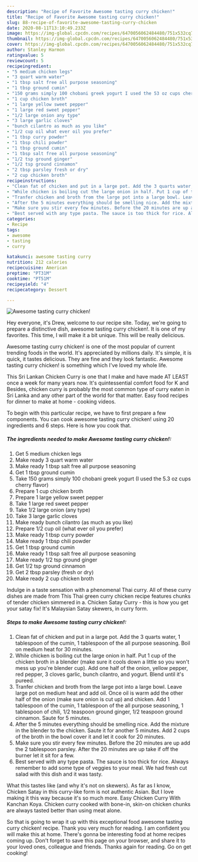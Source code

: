 ```yaml
---
description: "Recipe of Favorite Awesome tasting curry chicken!"
title: "Recipe of Favorite Awesome tasting curry chicken!"
slug: 88-recipe-of-favorite-awesome-tasting-curry-chicken
date: 2020-08-11T13:10:49.233Z
image: https://img-global.cpcdn.com/recipes/6470056062484480/751x532cq70/awesome-tasting-curry-chicken-recipe-main-photo.jpg
thumbnail: https://img-global.cpcdn.com/recipes/6470056062484480/751x532cq70/awesome-tasting-curry-chicken-recipe-main-photo.jpg
cover: https://img-global.cpcdn.com/recipes/6470056062484480/751x532cq70/awesome-tasting-curry-chicken-recipe-main-photo.jpg
author: Stanley Harmon
ratingvalue: 5
reviewcount: 5
recipeingredient:
- "5 medium chicken legs"
- "3 quart warm water"
- "1 tbsp salt free all purpose seasoning"
- "1 tbsp ground cumin"
- "150 grams simply 100 chobani greek yogurt I used the 53 oz cups cherry flavor"
- "1 cup chicken broth"
- "1 large yellow sweet pepper"
- "1 large red sweet pepper"
- "1/2 large onion any type"
- "3 large garlic cloves"
- "bunch cilantro as much as you like"
- "1/2 cup oil what ever oil you prefer"
- "1 tbsp curry powder"
- "1 tbsp chili powder"
- "1 tbsp ground cumin"
- "1 tbsp salt free all purpose seasoning"
- "1/2 tsp ground ginger"
- "1/2 tsp ground cinnamon"
- "2 tbsp parsley fresh or dry"
- "2 cup chicken broth"
recipeinstructions:
- "Clean fat of chicken and put in a large pot. Add the 3 quarts water, 1 tablespoon of the cumin, 1 tablespoon of the all purpose seasoning. Boil on medium heat for 30 minutes."
- "While chicken is boiling cut the large onion in half. Put 1 cup of the chicken broth in a blender (make sure it cools down a little so you won&#39;t mess up you&#39;re blender cup). Add one half of the onion, yellow pepper, red pepper, 3 cloves garlic, bunch cilantro, and yogurt. Blend until it&#39;s pureed."
- "Tranfer chicken and broth from the large pot into a large bowl. Leave large pot on medium heat and add oil. Once oil is warm add the other half of the onion (make sure onion is cut up) and chicken. Add 1 tablespoon of the cumin, 1 tablespoon of the all purpose seasoning, 1 tablespoon of chili, 1/2 teaspoon ground ginger, 1/2 teaspoon ground cinnamon. Saute for 5 minutes."
- "After the 5 minutes everything should be smelling nice. Add the mixture in the blender to the chicken. Saute it for another 5 minutes. Add 2 cups of the broth in the bowl cover it and let it cook for 20 minutes."
- "Make sure you stir every few minutes. Before the 20 minutes are up add the 2 tablespoon parsley. After the 20 minutes are up take if off the burner let it sit for a few."
- "Best served with any type pasta. The sauce is too thick for rice. Always remember to add some type of veggies to your meal. We had fresh cut salad with this dish and it was tasty."
categories:
- Recipe
tags:
- awesome
- tasting
- curry

katakunci: awesome tasting curry 
nutrition: 212 calories
recipecuisine: American
preptime: "PT31M"
cooktime: "PT51M"
recipeyield: "4"
recipecategory: Dessert

---
```



![Awesome tasting curry chicken!](https://img-global.cpcdn.com/recipes/6470056062484480/751x532cq70/awesome-tasting-curry-chicken-recipe-main-photo.jpg)

Hey everyone, it's Drew, welcome to our recipe site. Today, we're going to prepare a distinctive dish, awesome tasting curry chicken!. It is one of my favorites. This time, I will make it a bit unique. This will be really delicious.

Awesome tasting curry chicken! is one of the most popular of current trending foods in the world. It's appreciated by millions daily. It's simple, it is quick, it tastes delicious. They are fine and they look fantastic. Awesome tasting curry chicken! is something which I've loved my whole life.

This Sri Lankan Chicken Curry is one that I make and have made AT LEAST once a week for many years now. It&#39;s quintessential comfort food for K and Besides, chicken curry is probably the most common type of curry eaten in Sri Lanka and any other part of the world for that matter. Easy food recipes for dinner to make at home - cooking videos.


To begin with this particular recipe, we have to first prepare a few components. You can cook awesome tasting curry chicken! using 20 ingredients and 6 steps. Here is how you cook that.

<!--inarticleads1-->

##### The ingredients needed to make Awesome tasting curry chicken!:

1. Get 5 medium chicken legs
1. Make ready 3 quart warm water
1. Make ready 1 tbsp salt free all purpose seasoning
1. Get 1 tbsp ground cumin
1. Take 150 grams simply 100 chobani greek yogurt (I used the 5.3 oz cups cherry flavor)
1. Prepare 1 cup chicken broth
1. Prepare 1 large yellow sweet pepper
1. Take 1 large red sweet pepper
1. Take 1/2 large onion (any type)
1. Take 3 large garlic cloves
1. Make ready bunch cilantro (as much as you like)
1. Prepare 1/2 cup oil (what ever oil you prefer)
1. Make ready 1 tbsp curry powder
1. Make ready 1 tbsp chili powder
1. Get 1 tbsp ground cumin
1. Make ready 1 tbsp salt free all purpose seasoning
1. Make ready 1/2 tsp ground ginger
1. Get 1/2 tsp ground cinnamon
1. Get 2 tbsp parsley (fresh or dry)
1. Make ready 2 cup chicken broth


Indulge in a taste sensation with a phenomenal Thai curry. All of these curry dishes are made from This Thai green curry chicken recipe features chunks of tender chicken simmered in a. Chicken Satay Curry - this is how you get your satay fix! It&#39;s Malaysian Satay skewers, in curry form. 

<!--inarticleads2-->

##### Steps to make Awesome tasting curry chicken!:

1. Clean fat of chicken and put in a large pot. Add the 3 quarts water, 1 tablespoon of the cumin, 1 tablespoon of the all purpose seasoning. Boil on medium heat for 30 minutes.
1. While chicken is boiling cut the large onion in half. Put 1 cup of the chicken broth in a blender (make sure it cools down a little so you won&#39;t mess up you&#39;re blender cup). Add one half of the onion, yellow pepper, red pepper, 3 cloves garlic, bunch cilantro, and yogurt. Blend until it&#39;s pureed.
1. Tranfer chicken and broth from the large pot into a large bowl. Leave large pot on medium heat and add oil. Once oil is warm add the other half of the onion (make sure onion is cut up) and chicken. Add 1 tablespoon of the cumin, 1 tablespoon of the all purpose seasoning, 1 tablespoon of chili, 1/2 teaspoon ground ginger, 1/2 teaspoon ground cinnamon. Saute for 5 minutes.
1. After the 5 minutes everything should be smelling nice. Add the mixture in the blender to the chicken. Saute it for another 5 minutes. Add 2 cups of the broth in the bowl cover it and let it cook for 20 minutes.
1. Make sure you stir every few minutes. Before the 20 minutes are up add the 2 tablespoon parsley. After the 20 minutes are up take if off the burner let it sit for a few.
1. Best served with any type pasta. The sauce is too thick for rice. Always remember to add some type of veggies to your meal. We had fresh cut salad with this dish and it was tasty.


What this tastes like (and why it&#39;s not on skewers). As far as I know, Chicken Satay in this curry-like form is not authentic Asian. But I love making it this way because it&#39;s so much more. Easy Chicken Curry With Kanchan Koya. Chicken curry cooked with bone-in, skin-on chicken chunks are always tasted better than using meat alone. 

So that is going to wrap it up with this exceptional food awesome tasting curry chicken! recipe. Thank you very much for reading. I am confident you will make this at home. There's gonna be interesting food at home recipes coming up. Don't forget to save this page on your browser, and share it to your loved ones, colleague and friends. Thanks again for reading. Go on get cooking!
